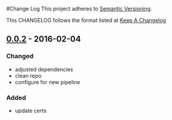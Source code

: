 #Change Log
This project adheres to [Semantic Versioning](http://semver.org/).

This CHANGELOG follows the format listed at [Keep A Changelog](http://keepachangelog.com/)

## [0.0.2] - 2016-02-04
### Changed
- adjusted dependencies
- clean repo
- configure for new pipeline

### Added
- update certs

[unreleased]: https://github.com/sensu-plugins/sensu-plugins-couchdb/compare/0.0.2...HEAD
[0.0.2]: https://github.com/sensu-plugins/sensu-plugins-couchdb/compare/0.0.1...0.0.2
